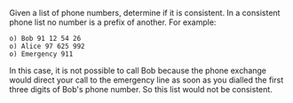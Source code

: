 Given a list of phone numbers, determine if it is consistent. In a consistent phone list no number is a prefix of another. For example:

    o) Bob 91 12 54 26
    o) Alice 97 625 992
    o) Emergency 911

In this case, it is not possible to call Bob because the phone exchange would direct your call to the emergency line as soon as you dialled the first three digits of Bob's phone number. So this list would not be consistent.
